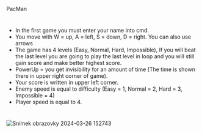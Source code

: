 PacMan
#
- In the first game you must enter your name into cmd.
- You move with W = up, A = left, S = down, D = right. You can also use arrows
- The game has 4 levels (Easy, Normal, Hard, Impossible), If you will beat the last level you are going to play the last level in loop and you will still gain score and make better highest score.
- PowerUp = you get invisibility for an amount of time (The time is shown there in upper right corner of game).
- Your score is written in upper left corner.
- Enemy speed is equal to difficulty (Easy = 1, Normal = 2, Hard = 3, Impossible = 4)
- Player speed is equal to 4.
#
![Snímek obrazovky 2024-03-26 152743](https://github.com/jirkapriv/PacmanThemedGame/assets/115136363/4ebf4dbf-a01b-409f-905e-4a2af4d2ec3d)
